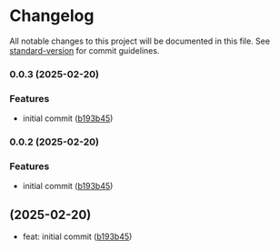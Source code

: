 # Changelog

All notable changes to this project will be documented in this file. See [standard-version](https://github.com/conventional-changelog/standard-version) for commit guidelines.

### 0.0.3 (2025-02-20)


### Features

* initial commit ([b193b45](https://github.com/benjaminmikiten/clicker/commit/b193b4557b303ad149bfd7cf1069a0eb2847dbee))

### 0.0.2 (2025-02-20)


### Features

* initial commit ([b193b45](https://github.com/benjaminmikiten/clicker/commit/b193b4557b303ad149bfd7cf1069a0eb2847dbee))

##  (2025-02-20)

* feat: initial commit ([b193b45](https://github.com/benjaminmikiten/clicker/commit/b193b45))

